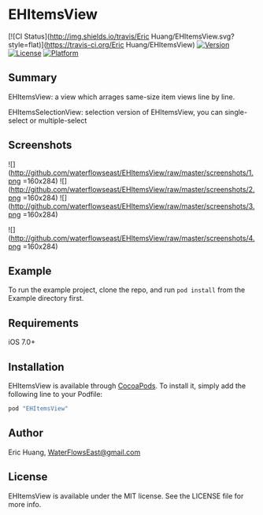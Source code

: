 # EHItemsView

[![CI Status](http://img.shields.io/travis/Eric Huang/EHItemsView.svg?style=flat)](https://travis-ci.org/Eric Huang/EHItemsView)
[![Version](https://img.shields.io/cocoapods/v/EHItemsView.svg?style=flat)](http://cocoapods.org/pods/EHItemsView)
[![License](https://img.shields.io/cocoapods/l/EHItemsView.svg?style=flat)](http://cocoapods.org/pods/EHItemsView)
[![Platform](https://img.shields.io/cocoapods/p/EHItemsView.svg?style=flat)](http://cocoapods.org/pods/EHItemsView)

## Summary

EHItemsView: a view which arrages same-size item views line by line.

EHItemsSelectionView: selection version of EHItemsView, you can single-select or multiple-select

## Screenshots

![](http://github.com/waterflowseast/EHItemsView/raw/master/screenshots/1.png =160x284) 
![](http://github.com/waterflowseast/EHItemsView/raw/master/screenshots/2.png =160x284) 
![](http://github.com/waterflowseast/EHItemsView/raw/master/screenshots/3.png =160x284)

![](http://github.com/waterflowseast/EHItemsView/raw/master/screenshots/4.png =160x284) 

## Example

To run the example project, clone the repo, and run `pod install` from the Example directory first.

## Requirements

iOS 7.0+

## Installation

EHItemsView is available through [CocoaPods](http://cocoapods.org). To install
it, simply add the following line to your Podfile:

```ruby
pod "EHItemsView"
```

## Author

Eric Huang, WaterFlowsEast@gmail.com

## License

EHItemsView is available under the MIT license. See the LICENSE file for more info.
